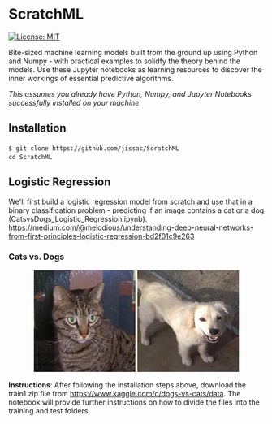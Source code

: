# ScratchML
[![License: MIT](https://img.shields.io/badge/License-MIT-yellow.svg)](https://opensource.org/licenses/MIT)

Bite-sized machine learning models built from the ground up using Python and Numpy - with practical examples to solidfy the theory behind the models. Use these Jupyter notebooks as learning resources to discover the inner workings of essential predictive algorithms.     

*This assumes you already have Python, Numpy, and Jupyter Notebooks successfully installed on your machine* 

## Installation
`$ git clone https://github.com/jissac/ScratchML`     
`cd ScratchML`   

## Logistic Regression 
We'll first build a logistic regression model from scratch and use that in a binary classification problem - predicting if an image contains a cat or a dog (CatsvsDogs_Logistic_Regression.ipynb). https://medium.com/@melodious/understanding-deep-neural-networks-from-first-principles-logistic-regression-bd2f01c9e263

### Cats vs. Dogs
<p align="center"> <img src="./images/cat.1.jpg">      <img src="/images/dog.10682.jpg" </p>    

**Instructions**: After following the installation steps above, download the train1.zip file from https://www.kaggle.com/c/dogs-vs-cats/data. The notebook will provide further instructions on how to divide the files into the training and test folders.

 

